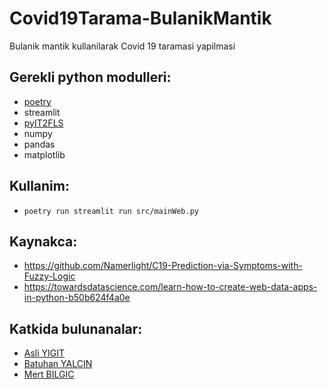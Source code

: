 # Covid19Tarama-BulanikMantik
Bulanik mantik kullanilarak Covid 19 taramasi yapilmasi

## Gerekli python modulleri:
 - [poetry](https://python-poetry.org/)
 - streamlit
 - [pyIT2FLS](https://github.com/Haghrah/PyIT2FLS)
 - numpy
 - pandas
 - matplotlib

## Kullanim:
 - `poetry run streamlit run src/mainWeb.py`

## Kaynakca:
 - https://github.com/Namerlight/C19-Prediction-via-Symptoms-with-Fuzzy-Logic
 - https://towardsdatascience.com/learn-how-to-create-web-data-apps-in-python-b50b624f4a0e


## Katkida bulunanalar:
 - [Asli YIGIT](https://github.com/asliyigit)
 - [Batuhan YALCIN](https://github.com/sh4deofsun)
 - [Mert BILGIC](https://github.com/mertbilgic)
